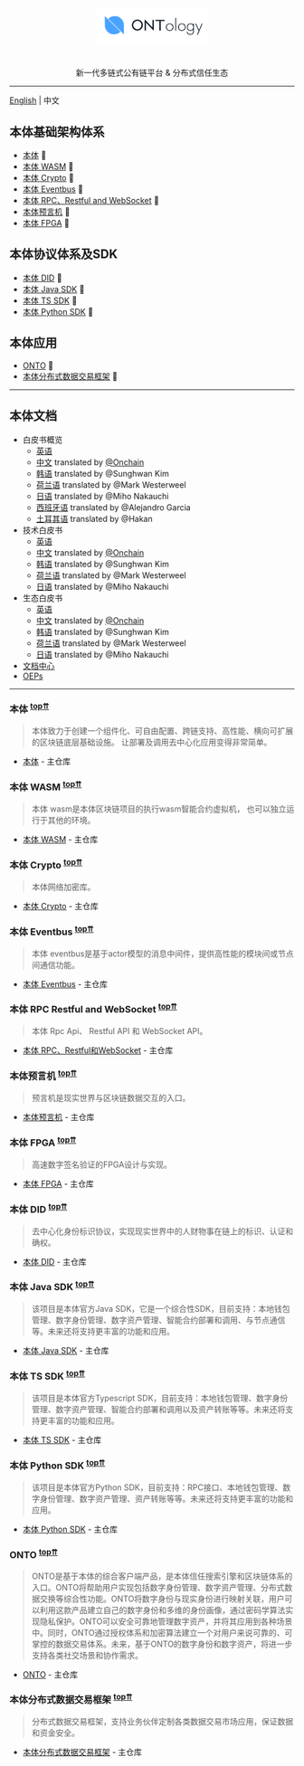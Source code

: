 <p align="center">
  <img
    src="https://github.com/ontio/documentation/blob/master/zh-CN/Ontology_CH.png"
    width="200px"
  >
</p>
<h1 align="center"></h1>
<p align="center">
  新一代多链式公有链平台 & 分布式信任生态
</p>

---

[English](/README.md) | 中文

## 本体基础架构体系

- [本体](#Ontology) :hatching_chick:
- [本体 WASM](#Ontology-wsam) :hatching_chick:
- [本体 Crypto](#Ontology-crypto) :hatching_chick:
- [本体 Eventbus](#Ontology-eventbus) :hatching_chick:
- [本体 RPC、Restful and WebSocket](#Ontology-rpc-restful-and-websocket) :hatching_chick:
- [本体预言机](#Ontology-oracle) :hatching_chick:
- [本体 FPGA](#Ontology-fpga) :egg:

## 本体协议体系及SDK

- [本体 DID](#Ontology-did) :hatched_chick:
- [本体 Java SDK](#Ontology-java-sdk) :hatched_chick:
- [本体 TS SDK](#Ontology-ts-sdk) :hatched_chick:
- [本体 Python SDK](#Ontology-python-sdk) :hatching_chick:

## 本体应用
- [ONTO](#onto) :hatching_chick:
- [本体分布式数据交易框架](#Ontology-ddxf) :hatched_chick:

---

## 本体文档
- 白皮书概览
    - [英语](https://ont.io/wp/Ontology-Introductory-White-Paper-EN.pdf) 
    - [中文](https://ont.io/wp/Ontology-Introductory-White-Paper-ZH.pdf) translated by [@Onchain](http://www.onchain.com)
    - [韩语](https://ont.io/wp/Ontology-Introductory-White-Paper-KR.pdf) translated by @Sunghwan Kim
    - [荷兰语](https://github.com/ontio/documentation/blob/master/nl-NL/Introductory%20White%20Paper%20-%20Dutch%20V1.pdf) translated by @Mark Westerweel
    - [日语](https://github.com/ontio/documentation/blob/master/jp_JP/Ontology%20Introductory%20White%20Paper%20JP.pdf) translated by @Miho Nakauchi
    - [西班牙语](https://github.com/ontio/documentation/blob/master/es-ES/Introductory%20White%20Paper%20-%20Spanish.pdf) translated by @Alejandro Garcia
    - [土耳其语](https://github.com/ontio/documentation/blob/master/tr_TR/Introductory%20White%20Paper%20-%20Turkish.pdf) translated by @Hakan
- 技术白皮书
    - [英语](https://github.com/ontio/Documentation/blob/master/Ontology-technology-white-paper-EN.pdf)
    - [中文](https://ont.io/wp/Ontology-technology-white-paper-ZH.pdf)  translated by  [@Onchain](http://www.onchain.com)
    - [韩语](https://ont.io/wp/Ontology-technology-white-paper-KR.pdf) translated by @Sunghwan Kim
    - [荷兰语](https://github.com/ontio/documentation/blob/master/nl-NL/Technology%20White%20Paper%20-%20Dutch%20V1.pdf) translated by @Mark Westerweel
    - [日语](https://github.com/ontio/documentation/blob/master/jp_JP/Ontology%20Technology%20White%20Paper%20JP.pdf) translated by @Miho Nakauchi
- 生态白皮书
    - [英语](https://ont.io/wp/Ontology-Ecosystem-White-Paper-EN.pdf)
    - [中文](https://ont.io/wp/Ontology-Ecosystem-White-Paper-ZH.pdf)  translated by  [@Onchain](http://www.onchain.com)
    - [韩语](https://ont.io/wp/Ontology-Ecosystem-White-Paper-KR.pdf) translated by @Sunghwan Kim
    - [荷兰语](https://github.com/ontio/documentation/blob/master/nl-NL/Ecosystem%20White%20Paper%20-%20Dutch%20V1.pdf) translated by @Mark Westerweel
    - [日语](https://github.com/ontio/documentation/blob/master/jp_JP/Ontology%20Ecosystem%20White%20Paper-JP.pdf) translated by @Miho Nakauchi
- [文档中心](https://ontio.github.io/documentation/tutorial_for_developer_zh.html)
- [OEPs](https://github.com/ontio/OEPs)

---

### <a name="Ontology"></a>本体 <sup>[top⇈](#本体基础架构体系)</sup>
> 本体致力于创建一个组件化、可自由配置、跨链支持、高性能、横向可扩展的区块链底层基础设施。 让部署及调用去中心化应用变得非常简单。
- [本体](https://github.com/ontio/ontology) - 主仓库

### <a name="Ontology-wsam"></a>本体 WASM <sup>[top⇈](#本体基础架构体系)</sup>
> 本体 wasm是本体区块链项目的执行wasm智能合约虚拟机， 也可以独立运行于其他的环境。
- [本体 WASM](https://github.com/ontio/ontology-wasm) - 主仓库

### <a name="Ontology-crypto"></a>本体 Crypto <sup>[top⇈](#本体基础架构体系)</sup>
> 本体网络加密库。
- [本体 Crypto](https://github.com/ontio/ontology-crypto) - 主仓库

### <a name="Ontology-eventbus"></a>本体 Eventbus <sup>[top⇈](#本体基础架构体系)</sup>
> 本体 eventbus是基于actor模型的消息中间件，提供高性能的模块间或节点间通信功能。
- [本体 Eventbus](https://github.com/ontio/ontology-eventbus) - 主仓库

### <a name="Ontology-rpc-restful-and-websocket"></a>本体 RPC Restful and WebSocket <sup>[top⇈](#本体基础架构体系)</sup>
> 本体 Rpc Api、 Restful API 和 WebSocket API。
- [本体 RPC、Restful和WebSocket](https://github.com/ontio/documentation/tree/master/ontology-API) - 主仓库

### <a name="Ontology-oracle"></a>本体预言机 <sup>[top⇈](#本体基础架构体系)</sup>
> 预言机是现实世界与区块链数据交互的入口。
- [本体预言机](https://github.com/ontio/ontology-oracle-py) - 主仓库

### <a name="Ontology-fpga"></a>本体 FPGA <sup>[top⇈](#本体基础架构体系)</sup>
> 高速数字签名验证的FPGA设计与实现。
- [本体 FPGA](https://github.com/ontio/ontology-fpga) - 主仓库

### <a name="Ontology-did"></a>本体 DID <sup>[top⇈](#本体基础架构体系)</sup>
> 去中心化身份标识协议，实现现实世界中的人财物事在链上的标识、认证和确权。
- [本体 DID](https://github.com/ontio/ontology-DID) - 主仓库

### <a name="Ontology-java-sdk"></a>本体 Java SDK <sup>[top⇈](#本体基础架构体系)</sup>
> 该项目是本体官方Java SDK，它是一个综合性SDK，目前支持：本地钱包管理、数字身份管理、数字资产管理、智能合约部署和调用、与节点通信等。未来还将支持更丰富的功能和应用。
- [本体 Java SDK](https://github.com/ontio/ontology-java-sdk) - 主仓库

### <a name="Ontology-ts-sdk"></a>本体 TS SDK <sup>[top⇈](#本体基础架构体系)</sup>
> 该项目是本体官方Typescript SDK，目前支持：本地钱包管理、数字身份管理、数字资产管理、智能合约部署和调用以及资产转账等等。未来还将支持更丰富的功能和应用。
- [本体 TS SDK](https://github.com/ontio/ontology-ts-sdk) - 主仓库

### <a name="Ontology-python-sdk"></a>本体 Python SDK <sup>[top⇈](#本体基础架构体系)</sup>
> 该项目是本体官方Python SDK，目前支持：RPC接口、本地钱包管理、数字身份管理、数字资产管理、资产转账等等。未来还将支持更丰富的功能和应用。
- [本体 Python SDK](https://github.com/ontio/ontology-python-sdk) - 主仓库

### <a name="onto"></a>ONTO <sup>[top⇈](#本体基础架构体系)</sup>
> ONTO是基于本体的综合客户端产品，是本体信任搜索引擎和区块链体系的入口。ONTO将帮助用户实现包括数字身份管理、数字资产管理、分布式数据交换等综合性功能。ONTO将数字身份与现实身份进行映射关联，用户可以利用这款产品建立自己的数字身份和多维的身份画像，通过密码学算法实现隐私保护。ONTO可以安全可靠地管理数字资产，并将其应用到各种场景中。同时，ONTO通过授权体系和加密算法建立一个对用户来说可靠的、可掌控的数据交易体系。未来，基于ONTO的数字身份和数字资产，将进一步支持各类社交场景和协作需求。
- [ONTO](https://github.com/ontio/onto) - 主仓库

### <a name="Ontology-ddxf"></a>本体分布式数据交易框架 <sup>[top⇈](#本体基础架构体系)</sup>
> 分布式数据交易框架，支持业务伙伴定制各类数据交易市场应用，保证数据和资金安全。
- [本体分布式数据交易框架](https://github.com/ontio/ontology-ddxf) - 主仓库
